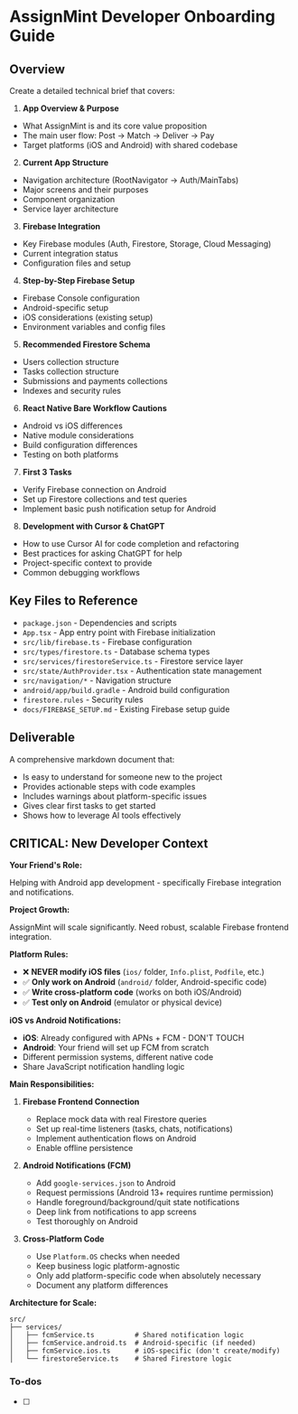 <!-- 07ccdae4-49c6-4cfb-92d7-4e2a2ab5c3a2 1ad53ab8-a0fd-46fd-88b6-8fe94698c9ad -->
# AssignMint Developer Onboarding Guide

## Overview

Create a detailed technical brief that covers:

1. **App Overview & Purpose**

- What AssignMint is and its core value proposition
- The main user flow: Post → Match → Deliver → Pay
- Target platforms (iOS and Android) with shared codebase

2. **Current App Structure**

- Navigation architecture (RootNavigator → Auth/MainTabs)
- Major screens and their purposes
- Component organization
- Service layer architecture

3. **Firebase Integration**

- Key Firebase modules (Auth, Firestore, Storage, Cloud Messaging)
- Current integration status
- Configuration files and setup

4. **Step-by-Step Firebase Setup**

- Firebase Console configuration
- Android-specific setup
- iOS considerations (existing setup)
- Environment variables and config files

5. **Recommended Firestore Schema**

- Users collection structure
- Tasks collection structure  
- Submissions and payments collections
- Indexes and security rules

6. **React Native Bare Workflow Cautions**

- Android vs iOS differences
- Native module considerations
- Build configuration differences
- Testing on both platforms

7. **First 3 Tasks**

- Verify Firebase connection on Android
- Set up Firestore collections and test queries
- Implement basic push notification setup for Android

8. **Development with Cursor & ChatGPT**

- How to use Cursor AI for code completion and refactoring
- Best practices for asking ChatGPT for help
- Project-specific context to provide
- Common debugging workflows

## Key Files to Reference

- `package.json` - Dependencies and scripts
- `App.tsx` - App entry point with Firebase initialization
- `src/lib/firebase.ts` - Firebase configuration
- `src/types/firestore.ts` - Database schema types
- `src/services/firestoreService.ts` - Firestore service layer
- `src/state/AuthProvider.tsx` - Authentication state management
- `src/navigation/*` - Navigation structure
- `android/app/build.gradle` - Android build configuration
- `firestore.rules` - Security rules
- `docs/FIREBASE_SETUP.md` - Existing Firebase setup guide

## Deliverable

A comprehensive markdown document that:

- Is easy to understand for someone new to the project
- Provides actionable steps with code examples
- Includes warnings about platform-specific issues
- Gives clear first tasks to get started
- Shows how to leverage AI tools effectively

## CRITICAL: New Developer Context

**Your Friend's Role:**

Helping with Android app development - specifically Firebase integration and notifications.

**Project Growth:**

AssignMint will scale significantly. Need robust, scalable Firebase frontend integration.

**Platform Rules:**

- ❌ **NEVER modify iOS files** (`ios/` folder, `Info.plist`, `Podfile`, etc.)
- ✅ **Only work on Android** (`android/` folder, Android-specific code)
- ✅ **Write cross-platform code** (works on both iOS/Android)
- ✅ **Test only on Android** (emulator or physical device)

**iOS vs Android Notifications:**

- **iOS**: Already configured with APNs + FCM - DON'T TOUCH
- **Android**: Your friend will set up FCM from scratch
- Different permission systems, different native code
- Share JavaScript notification handling logic

**Main Responsibilities:**

1. **Firebase Frontend Connection**

   - Replace mock data with real Firestore queries
   - Set up real-time listeners (tasks, chats, notifications)
   - Implement authentication flows on Android
   - Enable offline persistence

2. **Android Notifications (FCM)**

   - Add `google-services.json` to Android
   - Request permissions (Android 13+ requires runtime permission)
   - Handle foreground/background/quit state notifications
   - Deep link from notifications to app screens
   - Test thoroughly on Android

3. **Cross-Platform Code**

   - Use `Platform.OS` checks when needed
   - Keep business logic platform-agnostic
   - Only add platform-specific code when absolutely necessary
   - Document any platform differences

**Architecture for Scale:**

```
src/
├── services/
│   ├── fcmService.ts          # Shared notification logic
│   ├── fcmService.android.ts  # Android-specific (if needed)
│   ├── fcmService.ios.ts      # iOS-specific (don't create/modify)
│   └── firestoreService.ts    # Shared Firestore logic
```

### To-dos

- [ ] 